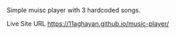 Simple muisc player with 3 hardcoded songs.

Live Site URL https://11aghayan.github.io/music-player/
